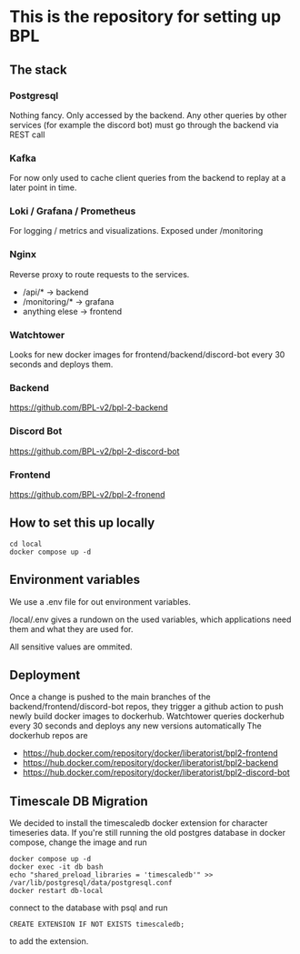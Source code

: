 # This is the repository for setting up BPL

## The stack

### Postgresql

Nothing fancy. Only accessed by the backend.
Any other queries by other services (for example the discord bot) must go through the backend via REST call

### Kafka

For now only used to cache client queries from the backend to replay at a later point in time.

### Loki / Grafana / Prometheus

For logging / metrics and visualizations. Exposed under /monitoring

### Nginx

Reverse proxy to route requests to the services.

- /api/\* -> backend
- /monitoring/\* -> grafana
- anything elese -> frontend

### Watchtower

Looks for new docker images for frontend/backend/discord-bot every 30 seconds and deploys them.

### Backend

https://github.com/BPL-v2/bpl-2-backend

### Discord Bot

https://github.com/BPL-v2/bpl-2-discord-bot

### Frontend

https://github.com/BPL-v2/bpl-2-fronend

## How to set this up locally

```
cd local
docker compose up -d
```

## Environment variables

We use a .env file for out environment variables.

/local/.env gives a rundown on the used variables, which applications need them and what they are used for.

All sensitive values are ommited.

## Deployment

Once a change is pushed to the main branches of the backend/frontend/discord-bot repos, they trigger a github action to push newly build docker images to dockerhub.
Watchtower queries dockerhub every 30 seconds and deploys any new versions automatically
The dockerhub repos are

- https://hub.docker.com/repository/docker/liberatorist/bpl2-frontend
- https://hub.docker.com/repository/docker/liberatorist/bpl2-backend
- https://hub.docker.com/repository/docker/liberatorist/bpl2-discord-bot

## Timescale DB Migration

We decided to install the timescaledb docker extension for character timeseries data.
If you're still running the old postgres database in docker compose, change the image and run

```
docker compose up -d
docker exec -it db bash
echo "shared_preload_libraries = 'timescaledb'" >> /var/lib/postgresql/data/postgresql.conf
docker restart db-local
```

connect to the database with psql and run

```
CREATE EXTENSION IF NOT EXISTS timescaledb;
```

to add the extension.
